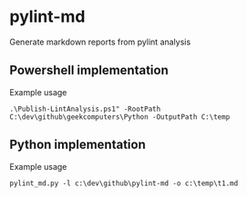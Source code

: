# pylint-md

Generate markdown reports from pylint analysis

## Powershell implementation

Example usage

    .\Publish-LintAnalysis.ps1" -RootPath C:\dev\github\geekcomputers\Python -OutputPath C:\temp

## Python implementation

Example usage

    pylint_md.py -l c:\dev\github\pylint-md -o c:\temp\t1.md
